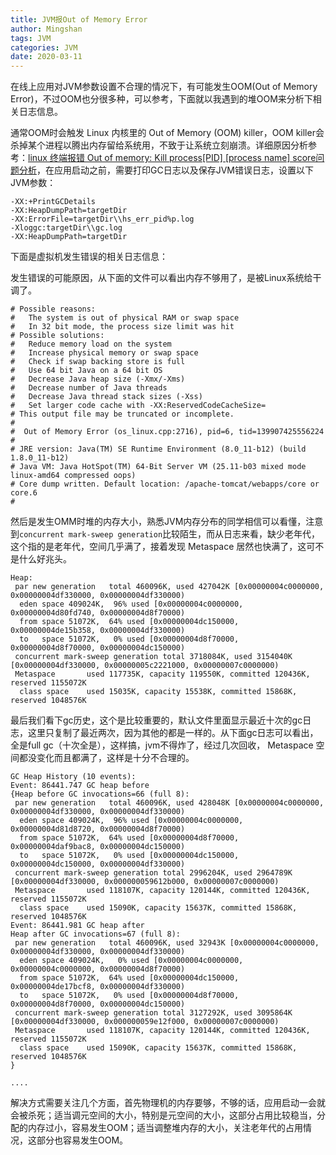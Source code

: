 ```yaml
---
title: JVM报Out of Memory Error
author: Mingshan
tags: JVM
categories: JVM
date: 2020-03-11
---
```


在线上应用对JVM参数设置不合理的情况下，有可能发生OOM(Out of Memory Error)，不过OOM也分很多种，可以参考，下面就以我遇到的堆OOM来分析下相关日志信息。

通常OOM时会触发 Linux 内核里的 Out of Memory (OOM) killer，OOM killer会杀掉某个进程以腾出内存留给系统用，不致于让系统立刻崩溃。详细原因分析参考：[linux 终端报错 Out of memory: Kill process[PID] [process name] score问题分析](http://www.111com.net/sys/CentOS/84755.htm)，在应用启动之前，需要打印GC日志以及保存JVM错误日志，设置以下JVM参数：

```
-XX:+PrintGCDetails
-XX:HeapDumpPath=targetDir
-XX:ErrorFile=targetDir\\hs_err_pid%p.log
-Xloggc:targetDir\\gc.log
-XX:HeapDumpPath=targetDir
```
<!-- more -->

下面是虚拟机发生错误的相关日志信息：


发生错误的可能原因，从下面的文件可以看出内存不够用了，是被Linux系统给干调了。
```
# Possible reasons:
#   The system is out of physical RAM or swap space
#   In 32 bit mode, the process size limit was hit
# Possible solutions:
#   Reduce memory load on the system
#   Increase physical memory or swap space
#   Check if swap backing store is full
#   Use 64 bit Java on a 64 bit OS
#   Decrease Java heap size (-Xmx/-Xms)
#   Decrease number of Java threads
#   Decrease Java thread stack sizes (-Xss)
#   Set larger code cache with -XX:ReservedCodeCacheSize=
# This output file may be truncated or incomplete.
#
#  Out of Memory Error (os_linux.cpp:2716), pid=6, tid=139907425556224
#
# JRE version: Java(TM) SE Runtime Environment (8.0_11-b12) (build 1.8.0_11-b12)
# Java VM: Java HotSpot(TM) 64-Bit Server VM (25.11-b03 mixed mode linux-amd64 compressed oops)
# Core dump written. Default location: /apache-tomcat/webapps/core or core.6
#
```

然后是发生OMM时堆的内存大小，熟悉JVM内存分布的同学相信可以看懂，注意到`concurrent mark-sweep generation`比较陌生，而从日志来看，缺少老年代，这个指的是老年代，空间几乎满了，接着发现 Metaspace 居然也快满了，这可不是什么好兆头。

```
Heap:
 par new generation   total 460096K, used 427042K [0x00000004c0000000, 0x00000004df330000, 0x00000004df330000)
  eden space 409024K,  96% used [0x00000004c0000000, 0x00000004d80fd740, 0x00000004d8f70000)
  from space 51072K,  64% used [0x00000004dc150000, 0x00000004de15b358, 0x00000004df330000)
  to   space 51072K,   0% used [0x00000004d8f70000, 0x00000004d8f70000, 0x00000004dc150000)
 concurrent mark-sweep generation total 3718084K, used 3154040K [0x00000004df330000, 0x00000005c2221000, 0x00000007c0000000)
 Metaspace       used 117735K, capacity 119550K, committed 120436K, reserved 1155072K
  class space    used 15035K, capacity 15538K, committed 15868K, reserved 1048576K
```

最后我们看下gc历史，这个是比较重要的，默认文件里面显示最近十次的gc日志，这里只复制了最近两次，因为其他的都是一样的。从下面gc日志可以看出，全是full gc（十次全是），这样搞，jvm不得炸了，经过几次回收， Metaspace 空间都没变化而且都满了，这样是十分不合理的。

```
GC Heap History (10 events):
Event: 86441.747 GC heap before
{Heap before GC invocations=66 (full 8):
 par new generation   total 460096K, used 428048K [0x00000004c0000000, 0x00000004df330000, 0x00000004df330000)
  eden space 409024K,  96% used [0x00000004c0000000, 0x00000004d81d8720, 0x00000004d8f70000)
  from space 51072K,  64% used [0x00000004d8f70000, 0x00000004daf9bac8, 0x00000004dc150000)
  to   space 51072K,   0% used [0x00000004dc150000, 0x00000004dc150000, 0x00000004df330000)
 concurrent mark-sweep generation total 2996204K, used 2964789K [0x00000004df330000, 0x000000059612b000, 0x00000007c0000000)
 Metaspace       used 118107K, capacity 120144K, committed 120436K, reserved 1155072K
  class space    used 15090K, capacity 15637K, committed 15868K, reserved 1048576K
Event: 86441.981 GC heap after
Heap after GC invocations=67 (full 8):
 par new generation   total 460096K, used 32943K [0x00000004c0000000, 0x00000004df330000, 0x00000004df330000)
  eden space 409024K,   0% used [0x00000004c0000000, 0x00000004c0000000, 0x00000004d8f70000)
  from space 51072K,  64% used [0x00000004dc150000, 0x00000004de17bcf8, 0x00000004df330000)
  to   space 51072K,   0% used [0x00000004d8f70000, 0x00000004d8f70000, 0x00000004dc150000)
 concurrent mark-sweep generation total 3127292K, used 3095864K [0x00000004df330000, 0x000000059e12f000, 0x00000007c0000000)
 Metaspace       used 118107K, capacity 120144K, committed 120436K, reserved 1155072K
  class space    used 15090K, capacity 15637K, committed 15868K, reserved 1048576K
}

....
```

解决方式需要关注几个方面，首先物理机的内存要够，不够的话，应用启动一会就会被杀死；适当调元空间的大小，特别是元空间的大小，这部分占用比较稳当，分配的内存过小，容易发生OOM；适当调整堆内存的大小，关注老年代的占用情况，这部分也容易发生OOM。
